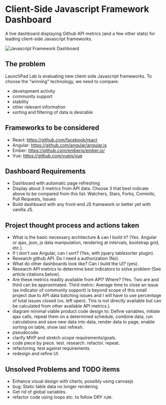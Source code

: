 # Client-Side Javascript Framework Dashboard
A live dashboard displaying Github API metrics (and a few other stats) for leading client-side Javascript frameworks.

![Javascript Framework Dashboard](http://imgur.com/Y5pzyZ0)

## The problem
LaunchPad Lab is evaluating new client-side Javascript frameworks. To choose the "winning" technology, we need to compare:
- development activity
- community support
- stability
- other relevant information
- sorting and filtering of data is desirable

## Frameworks to be considered
- React: https://github.com/facebook/react
- Angular: https://github.com/angular/angular.js
- Ember: https://github.com/emberjs/ember.js/
- Vue: https://github.com/vuejs/vue

## Dashboard Requirements  
- Dashboard with automatic page refreshing
- Display about 3 metrics from API data. Choose 3 that best indicate above to be compared from this list: Watchers, Stars, Forks, Commits, Pull Requests, Issues
- Build dashboard with any front-end JS framework or better yet with vanilla JS.

## Project thought process and actions taken
- What is the basic necessary architecture & can I build it? (Yes. Angular or ajax, json, js data manipulation, rendering at intervals, bootstrap grid, etc.).
- If I don't use Angular, can I sort? (Yes, with jquery tablesorter plugin).
- Research github API. Do I need a authorization (No).
- What do other dashboards look like? Can I build the UI? (yes).
- Research API metrics to determine best indicators to solve problem (See article citations below).
- Are these metrics readily available from API? Where? (Yes. Two are and third can be approximated. Third metric: Average time to close an issue (as indicator of community support) is beyond scope of this small project due to API data batching issues and I will have to use percentage of total issues closed (vs. left open). This is not directly available but can be calculated from other available API metrics.).
- diagram minimal viable product code design to: Define variables, initiate ajax calls, repeat them on a determined schedule, combine data, run calculations and save new data into data, render data to page, enable sorting on table, show last refresh.
- pseudocode.
- clarify MVP and stretch scope requirements/goals.
- code piece by piece. test. research. refactor. repeat.
- refactoring. test against requirements.
- redesign and refine UI.

## Unsolved Problems and TODO items
- Enhance visual design with charts, possibly using canvasjs
- bug: Static table data no longer rendering
- Get rid of global variables.
- refactor code using loops etc. to follow DRY rule.
